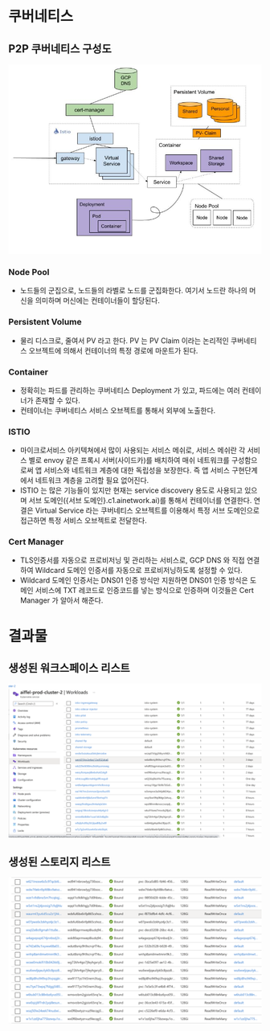 # 쿠버네티스


## P2P 쿠버네티스 구성도

![image](./architecture.jpg)

### Node Pool
- 노드들의 군집으로, 노드들의 라벨로 노드를 군집화한다. 여기서 노드란 하나의 머신을 의미하며 머신에는 컨테이너들이 할당된다.

### Persistent Volume
- 물리 디스크로, 줄여서 PV 라고 한다. PV 는 PV Claim 이라는 논리적인 쿠버네티스 오브젝트에 의해서 컨테이너의 특정 경로에 마운트가 된다.

### Container
- 정확히는 파드를 관리하는 쿠버네티스 Deployment 가 있고, 파드에는 여러 컨테이너가 존재할 수 있다.
- 컨테이너는 쿠버네티스 서비스 오브젝트를 통해서 외부에 노출한다.

### ISTIO
- 마이크로서비스 아키텍쳐에서 많이 사용되는 서비스 메쉬로, 서비스 메쉬란 각 서비스 별로 envoy 같은 프록시 서버(사이드카)를 배치하여 매쉬 네트워크를 구성함으로써 앱 서비스와 네트워크 계층에 대한 독립성을 보장한다. 즉 앱 서비스 구현단계에서 네트워크 계층을 고려할 필요 없어진다.
- ISTIO 는 많은 기능들이 있지만 현재는 service discovery 용도로 사용되고 있으며 서브 도메인({서브 도메인}.c1.ainetwork.ai)를 통해서 컨테이너를 연결한다. 연결은 Virtual Service 라는 쿠버네티스 오브젝트를 이용해서 특정 서브 도메인으로 접근하면 특정 서비스 오브젝트로 전달한다.

### Cert Manager
- TLS인증서를 자동으로 프로비저닝 및 관리하는 서비스로, GCP DNS 와 직접 연결하여 Wildcard 도메인 인증서를 자동으로 프로비저닝하도록 설정할 수 있다. 
- Wildcard 도메인 인증서는 DNS01 인증 방식만 지원하면 DNS01 인증 방식은 도메인 서비스에 TXT 레코드로 인증코드를 넣는 방식으로 인증하며 이것들은 Cert Manager 가 알아서 해준다. 



# 결과물 

## 생성된 워크스페이스 리스트
![image](./storage.png)

## 생성된 스토리지 리스트
![image](./workspace.png)
